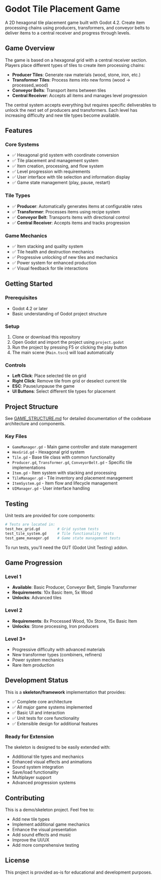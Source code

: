 # Godot Tile Placement Game

A 2D hexagonal tile placement game built with Godot 4.2. Create item processing chains using producers, transformers, and conveyor belts to deliver items to a central receiver and progress through levels.

## Game Overview

The game is based on a hexagonal grid with a central receiver section. Players place different types of tiles to create item processing chains:

- **Producer Tiles**: Generate raw materials (wood, stone, iron, etc.)
- **Transformer Tiles**: Process items into new forms (wood → processed_wood)
- **Conveyor Belts**: Transport items between tiles
- **Central Receiver**: Accepts all items and manages level progression

The central system accepts everything but requires specific deliverables to unlock the next set of producers and transformers. Each level has increasing difficulty and new tile types become available.

## Features

### Core Systems
- ✅ Hexagonal grid system with coordinate conversion
- ✅ Tile placement and management system
- ✅ Item creation, processing, and flow system
- ✅ Level progression with requirements
- ✅ User interface with tile selection and information display
- ✅ Game state management (play, pause, restart)

### Tile Types
- ✅ **Producer**: Automatically generates items at configurable rates
- ✅ **Transformer**: Processes items using recipe system
- ✅ **Conveyor Belt**: Transports items with directional control
- ✅ **Central Receiver**: Accepts items and tracks progression

### Game Mechanics
- ✅ Item stacking and quality system
- ✅ Tile health and destruction mechanics
- ✅ Progressive unlocking of new tiles and mechanics
- ✅ Power system for enhanced production
- ✅ Visual feedback for tile interactions

## Getting Started

### Prerequisites
- Godot 4.2 or later
- Basic understanding of Godot project structure

### Setup
1. Clone or download this repository
2. Open Godot and import the project using `project.godot`
3. Run the project by pressing F5 or clicking the play button
4. The main scene (`Main.tscn`) will load automatically

### Controls
- **Left Click**: Place selected tile on grid
- **Right Click**: Remove tile from grid or deselect current tile
- **ESC**: Pause/unpause the game
- **UI Buttons**: Select different tile types for placement

## Project Structure

See [GAME_STRUCTURE.md](GAME_STRUCTURE.md) for detailed documentation of the codebase architecture and components.

### Key Files
- `GameManager.gd` - Main game controller and state management
- `HexGrid.gd` - Hexagonal grid system
- `Tile.gd` - Base tile class with common functionality
- `Producer.gd`, `Transformer.gd`, `ConveyorBelt.gd` - Specific tile implementations
- `Item.gd` - Item system with stacking and processing
- `TileManager.gd` - Tile inventory and placement management
- `ItemSystem.gd` - Item flow and lifecycle management
- `UIManager.gd` - User interface handling

## Testing

Unit tests are provided for core components:
```bash
# Tests are located in:
test_hex_grid.gd        # Grid system tests
test_tile_system.gd     # Tile functionality tests  
test_game_manager.gd    # Game state management tests
```

To run tests, you'll need the GUT (Godot Unit Testing) addon.

## Game Progression

### Level 1
- **Available**: Basic Producer, Conveyor Belt, Simple Transformer
- **Requirements**: 10x Basic Item, 5x Wood
- **Unlocks**: Advanced tiles

### Level 2
- **Requirements**: 8x Processed Wood, 10x Stone, 15x Basic Item
- **Unlocks**: Stone processing, Iron producers

### Level 3+
- Progressive difficulty with advanced materials
- New transformer types (combiners, refiners)
- Power system mechanics
- Rare item production

## Development Status

This is a **skeleton/framework** implementation that provides:
- ✅ Complete core architecture
- ✅ All major game systems implemented
- ✅ Basic UI and interaction
- ✅ Unit tests for core functionality
- ✅ Extensible design for additional features

### Ready for Extension
The skeleton is designed to be easily extended with:
- Additional tile types and mechanics
- Enhanced visual effects and animations
- Sound system integration
- Save/load functionality
- Multiplayer support
- Advanced progression systems

## Contributing

This is a demo/skeleton project. Feel free to:
- Add new tile types
- Implement additional game mechanics
- Enhance the visual presentation
- Add sound effects and music
- Improve the UI/UX
- Add more comprehensive testing

## License

This project is provided as-is for educational and development purposes.